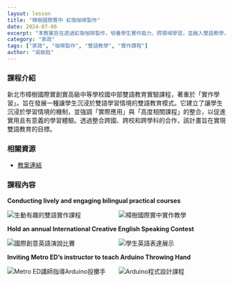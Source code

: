 ```yaml
---
layout: lesson
title: "樟樹國際實中 虹吸咖啡製作"
date: 2024-07-06
excerpt: "本教案旨在透過虹吸咖啡製作，培養學生實作能力、跨領域學習，並融入雙語教學，提升英語溝通能力。"
category: "家政"
tags: ["家政", "咖啡製作", "雙語教學", "實作課程"]
author: "吳婉鈺"
---
```


### 課程介紹

新北市樟樹國際實創實高級中等學校國中部雙語教育實驗課程，著重於「實作學習」。旨在發展一種讓學生沉浸於雙語學習情境的雙語教育模式。它建立了讓學生沉浸於學習情境的機制，並強調「實際應用」與「高度相關課程」的整合，以促進實用且有意義的學習體驗。透過整合跨國、跨校和跨學科的合作，該計畫旨在實現雙語教育的目標。

### 相關資源

* [教案連結](https://drive.google.com/file/d/1qB9_ss46zfxbbeUudnZVuNgNiMXYt-pD/view?usp=sharing)

### 課程內容

**Conducting lively and engaging bilingual practical courses**

<div style="display: flex; flex-direction: row; flex-wrap: wrap; gap: 10px; margin-bottom: 10px;">
    <img src="{{ '/assets/images/lessons/2024/樟樹國際實中/原始照片/DSC04125.JPG' | relative_url }}" alt="生動有趣的雙語實作課程" style="flex: 1; min-width: 48%; object-fit: cover;">
    <img src="{{ '/assets/images/lessons/2024/樟樹國際實中/原始照片/DSC08726.JPG' | relative_url }}" alt="樟樹國際實中實作教學" style="flex: 1; min-width: 48%; object-fit: cover;">
</div>

**Hold an annual International Creative English Speaking Contest**

<div style="display: flex; flex-direction: row; flex-wrap: wrap; gap: 10px; margin-bottom: 10px;">
    <img src="{{ '/assets/images/lessons/2024/樟樹國際實中/原始照片/1713260340811.jpg' | relative_url }}" alt="國際創意英語演說比賽" style="flex: 1; min-width: 48%; object-fit: cover;">
    <img src="{{ '/assets/images/lessons/2024/樟樹國際實中/原始照片/20230615_170802.jpg' | relative_url }}" alt="學生英語表達展示" style="flex: 1; min-width: 48%; object-fit: cover;">
</div>

**Inviting Metro ED’s instructor to teach Arduino Throwing Hand**

<div style="display: flex; flex-direction: row; flex-wrap: wrap; gap: 10px; margin-bottom: 10px;">
    <img src="{{ '/assets/images/lessons/2024/樟樹國際實中/原始照片/44F7F914-127C-47E6-B331-DCC9A7D7E7A5.jpg' | relative_url }}" alt="Metro ED講師指導Arduino投擲手" style="flex: 1; min-width: 48%; object-fit: cover;">
    <img src="{{ '/assets/images/lessons/2024/樟樹國際實中/原始照片/S__53297213_0.jpg' | relative_url }}" alt="Arduino程式設計課程" style="flex: 1; min-width: 48%; object-fit: cover;">
</div>


